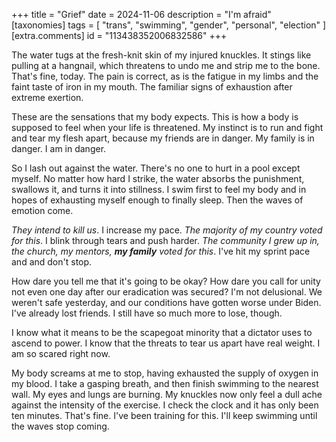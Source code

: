 +++
title = "Grief"
date = 2024-11-06
description = "I'm afraid"
[taxonomies]
tags = [
    "trans",
    "swimming",
    "gender",
    "personal",
    "election"
  ]
[extra.comments]
id = "113438352006832586"
+++

The water tugs at the fresh-knit skin of my injured knuckles. It stings like pulling at a hangnail, which threatens to undo me and strip me to the bone. That's fine, today. The pain is correct, as is the fatigue in my limbs and the faint taste of iron in my mouth. The familiar signs of exhaustion after extreme exertion.

These are the sensations that my body expects. This is how a body is supposed to feel when your life is threatened. My instinct is to run and fight and tear my flesh apart, because my friends are in danger. My family is in danger. I am in danger.

So I lash out against the water. There's no one to hurt in a pool except myself. No matter how hard I strike, the water absorbs the punishment, swallows it, and turns it into stillness. I swim first to feel my body and in hopes of exhausting myself enough to finally sleep. Then the waves of emotion come.

*They intend to kill us*. I increase my pace. *The majority of my country voted for this*. I blink through tears and push harder. *The community I grew up in, the church, my mentors, **my family** voted for this*. I've hit my sprint pace and and don't stop.

How dare you tell me that it's going to be okay? How dare you call for unity not even one day after our eradication was secured? I'm not delusional. We weren't safe yesterday, and our conditions have gotten worse under Biden. I've already lost friends. I still have so much more to lose, though.

I know what it means to be the scapegoat minority that a dictator uses to ascend to power. I know that the threats to tear us apart have real weight. I am so scared right now.

My body screams at me to stop, having exhausted the supply of oxygen in my blood. I take a gasping breath, and then finish swimming to the nearest wall. My eyes and lungs are burning. My knuckles now only feel a dull ache against the intensity of the exercise. I check the clock and it has only been ten minutes. That's fine. I've been training for this. I'll keep swimming until the waves stop coming.
